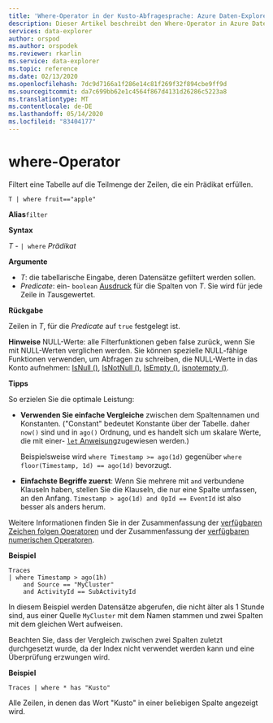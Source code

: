 ```yaml
---
title: 'Where-Operator in der Kusto-Abfragesprache: Azure Daten-Explorer'
description: Dieser Artikel beschreibt den Where-Operator in Azure Daten-Explorer.
services: data-explorer
author: orspod
ms.author: orspodek
ms.reviewer: rkarlin
ms.service: data-explorer
ms.topic: reference
ms.date: 02/13/2020
ms.openlocfilehash: 7dc9d7166a1f286e14c81f269f32f894cbe9ff9d
ms.sourcegitcommit: da7c699bb62e1c4564f867d4131d26286c5223a8
ms.translationtype: MT
ms.contentlocale: de-DE
ms.lasthandoff: 05/14/2020
ms.locfileid: "83404177"
---
```

# <a name="where-operator"></a>where-Operator

Filtert eine Tabelle auf die Teilmenge der Zeilen, die ein Prädikat erfüllen.

```kusto
T | where fruit=="apple"
```

**Alias**`filter`

**Syntax**

*T* - `| where` *Prädikat*

**Argumente**

* *T*: die tabellarische Eingabe, deren Datensätze gefiltert werden sollen.
* *Predicate*: ein- `boolean` [Ausdruck](./scalar-data-types/bool.md) für die Spalten von *T*. Sie wird für jede Zeile in *T*ausgewertet.

**Rückgabe**

Zeilen in *T*, für die *Predicate* auf `true` festgelegt ist.

**Hinweise** NULL-Werte: alle Filterfunktionen geben false zurück, wenn Sie mit NULL-Werten verglichen werden. Sie können spezielle NULL-fähige Funktionen verwenden, um Abfragen zu schreiben, die NULL-Werte in das Konto aufnehmen: [IsNull ()](./isnullfunction.md), [IsNotNull ()](./isnotnullfunction.md), [IsEmpty ()](./isemptyfunction.md), [isnotempty ()](./isnotemptyfunction.md). 

**Tipps**

So erzielen Sie die optimale Leistung:

* **Verwenden Sie einfache Vergleiche** zwischen dem Spaltennamen und Konstanten. ("Constant" bedeutet Konstante über der Tabelle. daher `now()` sind und in `ago()` Ordnung, und es handelt sich um skalare Werte, die mit einer- [ `let` Anweisung](./letstatement.md)zugewiesen werden.)

    Beispielsweise wird `where Timestamp >= ago(1d)` gegenüber `where floor(Timestamp, 1d) == ago(1d)` bevorzugt.

* **Einfachste Begriffe zuerst**: Wenn Sie mehrere mit `and` verbundene Klauseln haben, stellen Sie die Klauseln, die nur eine Spalte umfassen, an den Anfang. `Timestamp > ago(1d) and OpId == EventId` ist also besser als anders herum.

Weitere Informationen finden Sie in der Zusammenfassung der [verfügbaren Zeichen folgen Operatoren](./datatypes-string-operators.md) und der Zusammenfassung der [verfügbaren numerischen Operatoren](./numoperators.md).

**Beispiel**

```kusto
Traces
| where Timestamp > ago(1h)
    and Source == "MyCluster"
    and ActivityId == SubActivityId 
```

In diesem Beispiel werden Datensätze abgerufen, die nicht älter als 1 Stunde sind, aus einer Quelle `MyCluster` mit dem Namen stammen und zwei Spalten mit dem gleichen Wert aufweisen. 

Beachten Sie, dass der Vergleich zwischen zwei Spalten zuletzt durchgesetzt wurde, da der Index nicht verwendet werden kann und eine Überprüfung erzwungen wird.

**Beispiel**

```kusto
Traces | where * has "Kusto"
```

Alle Zeilen, in denen das Wort "Kusto" in einer beliebigen Spalte angezeigt wird.
